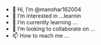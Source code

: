 - 👋 Hi, I’m @manohar162004
- 👀 I’m interested in ...learnin
- 🌱 I’m currently learning ...
- 💞️ I’m looking to collaborate on ...
- 📫 How to reach me ...

<!---
manohar162004/manohar162004 is a ✨ special ✨ repository because its `README.md` (this file) appears on your GitHub profile.
You can click the Preview link to take a look at your changes.
--->

